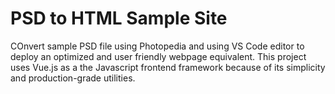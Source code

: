 # PSD to HTML Sample Site

COnvert sample PSD file using Photopedia and using VS Code editor
to deploy an optimized and user friendly webpage equivalent.
This project uses Vue.js as a the Javascript frontend framework 
because of its simplicity and production-grade utilities.
